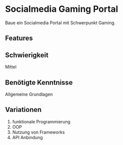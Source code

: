 # Socialmedia Gaming Portal
 
 Baue ein Socialmedia Portal mit Schwerpunkt Gaming.
 
## Features

 
 ## Schwierigkeit
 Mittel
 
 ## Benötigte Kenntnisse
Allgemeine Grundlagen

## Variationen
1. funktionale Programmierung
2. OOP
3. Nutzung von Frameworks
4. API Anbindung